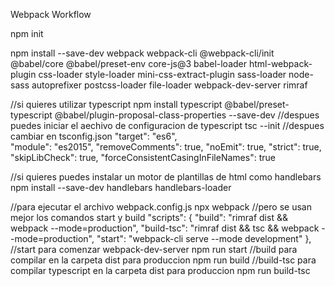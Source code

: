 Webpack Workflow

npm init

npm install --save-dev webpack webpack-cli @webpack-cli/init @babel/core @babel/preset-env core-js@3 babel-loader html-webpack-plugin css-loader style-loader mini-css-extract-plugin sass-loader node-sass autoprefixer postcss-loader file-loader webpack-dev-server rimraf

//si quieres utilizar typescript
npm install typescript @babel/preset-typescript @babel/plugin-proposal-class-properties --save-dev
//despues puedes iniciar el aechivo de configuracion de typescript
tsc --init
//despues cambiar en tsconfig.json
"target": "es6",  
"module": "es2015",
"removeComments": true,
"noEmit": true,
"strict": true,
"skipLibCheck": true,
"forceConsistentCasingInFileNames": true 

//si quieres puedes instalar un motor de plantillas de html como handlebars
npm install --save-dev handlebars handlebars-loader

//para ejecutar el archivo webpack.config.js
npx webpack
//pero se usan mejor los comandos start y build
  "scripts": {
    "build": "rimraf dist && webpack --mode=production",
    "build-tsc": "rimraf dist && tsc && webpack --mode=production",
    "start": "webpack-cli serve --mode development"
  },
//start para comenzar webpack-dev-server
npm run start 
//build para compilar en la carpeta dist para produccion
npm run build
//build-tsc para compilar typescript en la carpeta dist para produccion
npm run build-tsc